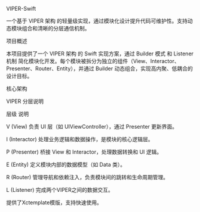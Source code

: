 VIPER-Swift

一个基于 VIPER 架构 的轻量级实现，通过模块化设计提升代码可维护性。支持动态模块组合和清晰的分层通信机制。

项目概述

本项目提供了一个 VIPER 架构 的 Swift 实现方案，通过 Builder 模式 和 Listener 机制 简化模块化开发。每个模块被拆分为独立的组件（View、Interactor、Presenter、Router、Entity），并通过 Builder 动态组合，实现高内聚、低耦合的设计目标。

核心架构

VIPER 分层说明

层级	说明

V (View)	负责 UI 层（如 UIViewController），通过 Presenter 更新界面。

I (Interactor)	处理业务逻辑和数据操作，是模块的核心逻辑层。

P (Presenter)	桥接 View 和 Interactor，处理数据转换和 UI 逻辑。

E (Entity)	定义模块内部的数据模型（如 Data 类）。

R (Router)	管理导航和依赖注入，负责模块间的跳转和生命周期管理。

L (Listener) 完成两个VIPER之间的数据交互。

提供了Xctemplate模版，支持快速使用。
